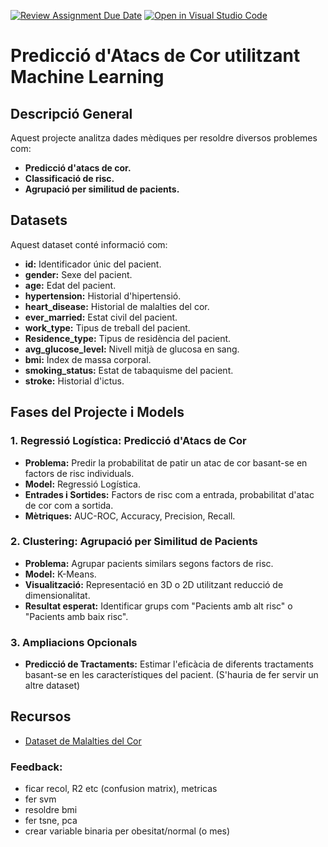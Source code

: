 [![Review Assignment Due Date](https://classroom.github.com/assets/deadline-readme-button-22041afd0340ce965d47ae6ef1cefeee28c7c493a6346c4f15d667ab976d596c.svg)](https://classroom.github.com/a/USx538Ll)
[![Open in Visual Studio Code](https://classroom.github.com/assets/open-in-vscode-2e0aaae1b6195c2367325f4f02e2d04e9abb55f0b24a779b69b11b9e10269abc.svg)](https://classroom.github.com/online_ide?assignment_repo_id=17032340&assignment_repo_type=AssignmentRepo)


# Predicció d'Atacs de Cor utilitzant Machine Learning

## Descripció General
Aquest projecte analitza dades mèdiques per resoldre diversos problemes com:
- **Predicció d'atacs de cor.**
- **Classificació de risc.**
- **Agrupació per similitud de pacients.**

## Datasets
Aquest dataset conté informació com:
- **id:** Identificador únic del pacient.
- **gender:** Sexe del pacient.
- **age:** Edat del pacient.
- **hypertension:** Historial d'hipertensió.
- **heart_disease:** Historial de malalties del cor.
- **ever_married:** Estat civil del pacient.
- **work_type:** Tipus de treball del pacient.
- **Residence_type:** Tipus de residència del pacient.
- **avg_glucose_level:** Nivell mitjà de glucosa en sang.
- **bmi:** Índex de massa corporal.
- **smoking_status:** Estat de tabaquisme del pacient.
- **stroke:** Historial d'ictus.

## Fases del Projecte i Models
### 1. Regressió Logística: Predicció d'Atacs de Cor
- **Problema:** Predir la probabilitat de patir un atac de cor basant-se en factors de risc individuals.
- **Model:** Regressió Logística.
- **Entrades i Sortides:** Factors de risc com a entrada, probabilitat d'atac de cor com a sortida.
- **Mètriques:** AUC-ROC, Accuracy, Precision, Recall.

### 2. Clustering: Agrupació per Similitud de Pacients
- **Problema:** Agrupar pacients similars segons factors de risc.
- **Model:** K-Means.
- **Visualització:** Representació en 3D o 2D utilitzant reducció de dimensionalitat.
- **Resultat esperat:** Identificar grups com "Pacients amb alt risc" o "Pacients amb baix risc".

### 3. Ampliacions Opcionals
- **Predicció de Tractaments:** Estimar l'eficàcia de diferents tractaments basant-se en les característiques del pacient. (S'hauria de fer servir un altre dataset)

## Recursos
- [Dataset de Malalties del Cor](https://www.kaggle.com/datasets/fedesoriano/stroke-prediction-dataset )


### Feedback:

- ficar recol, R2 etc (confusion matrix), metricas
- fer svm
- resoldre bmi
- fer tsne, pca
- crear variable binaria per obesitat/normal (o mes)